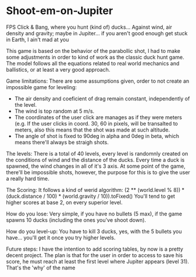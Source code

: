 # Shoot-em-on-Jupiter

FPS Click & Bang, where you hunt (kind of) ducks... Against wind, air density and gravity; maybe in Jupiter... if you aren't good enough get stuck in Earth, I ain't mad at you

This game is based on the behavior of the parabollic shot, I had to make some adjustments in order to kind of work as the classic duck hunt game.
The model follows all the equations related to real world mechanics and ballistics, or at least a very good approach.

Game limitations:
There are some assumptions given, order to not create an impossible game for leveling:
- The air density and coeficient of drag remain constant, independently of the level.
- The wind is top random at 5 m/s.
- The coordinates of the user click are manages as if they were meters (e.g. If the user clicks in coord. 30, 60 in pixels, will be transalted to meters, also this means that the shot was made at such altitude.
- The angle of shot is fixed to 90deg in alpha and 0deg in beta, which means there'll always be straigh shots.

The levels: 
There is a total of 40 levels, every level is randomnly created on the conditions of wind and the distance of the ducks.
Every time a duck is spawned, the wind changes in all of it's 3 axis.
At some point of the game, there'll be impossible shots, however, the purpose for this is to give the user a really hard time.

The Scoring:
It follows a kind of werid algorithm:
(2 ** (world.level % 8)) * (duck.distance / 100) * (world.gravity / 10)).toFixed()
You'll tend to get higher scores at base 2, on every superior level.

How do you lose:
Very simple, if you have no bullets (5 max), if the game spawns 10 ducks (including the ones you've shoot down).

How do you level-up:
You have to kill 3 ducks, yes, with the 5 bullets you have... you'll get it once you try higher levels.

Future steps:
I have the intention to add scoring tables, by now is a pretty decent project.
The plan is that for the user in order to access to save his score, he must reach at least the first level where Jupiter appears (level 31). That's the 'why' of the name
